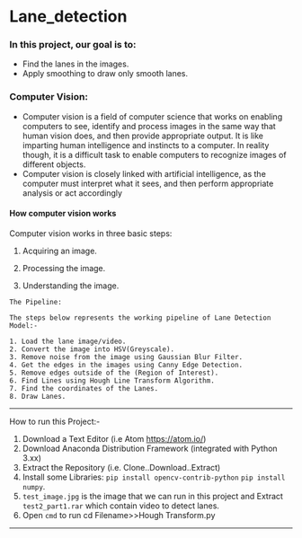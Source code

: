 # Lane_detection
### In this project, our goal is to:

* Find the lanes in the images.
* Apply smoothing to draw only smooth lanes.

### Computer Vision:

* Computer vision is a field of computer science that works on enabling computers to see, identify and process images in the same way that human vision does, and then provide appropriate output. It is like imparting human intelligence and instincts to a computer. In reality though, it is a difficult task to enable computers to recognize images of different objects.
* Computer vision is closely linked with artificial intelligence, as the computer must interpret what it sees, and then perform appropriate analysis or act accordingly

#### How computer vision works

Computer vision works in three basic steps:

1. Acquiring an image.

2. Processing the image.

3. Understanding the image.

```
The Pipeline:

The steps below represents the working pipeline of Lane Detection Model:-

1. Load the lane image/video.
2. Convert the image into HSV(Greyscale).
3. Remove noise from the image using Gaussian Blur Filter.
4. Get the edges in the images using Canny Edge Detection.
5. Remove edges outside of the (Region of Interest).
6. Find Lines using Hough Line Transform Algorithm.
7. Find the coordinates of the Lanes.
8. Draw Lanes.

```
---
How to run this Project:-

1. Download a Text Editor (i.e Atom https://atom.io/)
2. Download Anaconda Distribution Framework (integrated with Python 3.xx)
3. Extract the Repository (i.e. Clone..Download..Extract)
4. Install some Libraries:
    `pip install opencv-contrib-python`
    `pip install numpy`.
5. `test_image.jpg` is the image that we can run in this project and Extract `test2_part1.rar` which contain video to detect lanes.
6. Open `cmd` to run cd Filename>>Hough Transform.py
---

